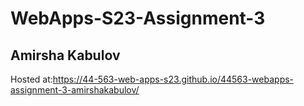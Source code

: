 # WebApps-S23-Assignment-3
## Amirsha Kabulov
Hosted at:<https://44-563-web-apps-s23.github.io/44563-webapps-assignment-3-amirshakabulov/>